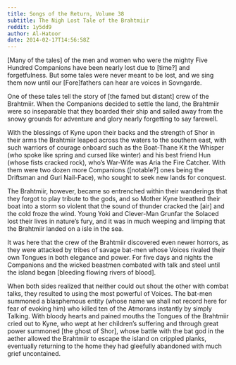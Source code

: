 ```yaml
---
title: Songs of the Return, Volume 38
subtitle: The Nigh Lost Tale of the Brahtmiir
reddit: 1y5dd9
author: Al-Hatoor
date: 2014-02-17T14:56:58Z
---
```


\[Many of the tales] of the men and women who were the mighty Five Hundred
Companions have been nearly lost due to \[time?] and forgetfulness. But some
tales were never meant to be lost, and we sing them now until our \[Fore]fathers
can hear are voices in Sovngarde.

One of these tales tell the story of \[the famed but distant] crew of the
Brahtmiir. When the Companions decided to settle the land, the Brahtmiir were so
inseparable that they boarded their ship and sailed away from the snowy grounds
for adventure and glory nearly forgetting to say farewell.

With the blessings of Kyne upon their backs and the strength of Shor in their
arms the Brahtmiir leaped across the waters to the southern east, with such
warriors of courage onboard such as the Boat-Thane Kit the Whisper (who spoke
like spring and cursed like winter) and his best friend Hun (whose fists cracked
rock), who’s War-Wife was Aria the Fire Catcher. With them were two dozen more
Companions (\[notable?] ones being the Driftsman and Guri Nail-Face), who sought
to seek new lands for conquest.

The Brahtmiir, however, became so entrenched within their wanderings that they
forgot to play tribute to the gods, and so Mother Kyne breathed their boat into
a storm so violent that the sound of thunder cracked the \[air] and the cold
froze the wind. Young Yoki and Clever-Man Grunfar the Solaced lost their lives
in nature’s fury, and it was in much weeping and limping that the Brahtmiir
landed on a isle in the sea.

It was here that the crew of the Brahtmiir discovered even newer horrors, as
they were attacked by tribes of savage bat-men whose Voices rivaled their own
Tongues in both elegance and power. For five days and nights the Companions and
the wicked beastmen combated with talk and steel until the island began
\[bleeding flowing rivers of blood].

When both sides realized that neither could out shout the other with combat
talks, they resulted to using the most powerful of Voices. The bat-men summoned
a blasphemous entity (whose name we shall not record here for fear of evoking
him) who killed ten of the Atmorans instantly by simply Talking. With bloody
hearts and pained mouths the Tongues of the Brahtmiir cried out to Kyne, who
wept at her children’s suffering and through great power summoned \[the ghost of
Shor], whose battle with the bat god in the aether allowed the Brahtmiir to
escape the island on crippled planks, eventually returning to the home they had
gleefully abandoned with much grief uncontained.
